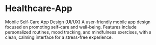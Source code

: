 # Healthcare-App
Mobile Self-Care App Design (UI/UX) A user-friendly mobile app design focused on promoting self-care and well-being. Features include personalized routines, mood tracking, and mindfulness exercises, with a clean, calming interface for a stress-free experience.
